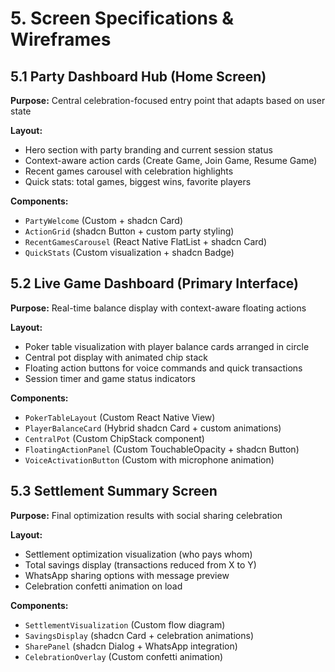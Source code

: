 # 5. Screen Specifications & Wireframes

## 5.1 Party Dashboard Hub (Home Screen)
**Purpose:** Central celebration-focused entry point that adapts based on user state

**Layout:**
- Hero section with party branding and current session status
- Context-aware action cards (Create Game, Join Game, Resume Game)
- Recent games carousel with celebration highlights
- Quick stats: total games, biggest wins, favorite players

**Components:**
- `PartyWelcome` (Custom + shadcn Card)
- `ActionGrid` (shadcn Button + custom party styling)
- `RecentGamesCarousel` (React Native FlatList + shadcn Card)
- `QuickStats` (Custom visualization + shadcn Badge)

## 5.2 Live Game Dashboard (Primary Interface)
**Purpose:** Real-time balance display with context-aware floating actions

**Layout:**
- Poker table visualization with player balance cards arranged in circle
- Central pot display with animated chip stack
- Floating action buttons for voice commands and quick transactions
- Session timer and game status indicators

**Components:**
- `PokerTableLayout` (Custom React Native View)
- `PlayerBalanceCard` (Hybrid shadcn Card + custom animations)
- `CentralPot` (Custom ChipStack component)
- `FloatingActionPanel` (Custom TouchableOpacity + shadcn Button)
- `VoiceActivationButton` (Custom with microphone animation)

## 5.3 Settlement Summary Screen
**Purpose:** Final optimization results with social sharing celebration

**Layout:**
- Settlement optimization visualization (who pays whom)
- Total savings display (transactions reduced from X to Y)
- WhatsApp sharing options with message preview
- Celebration confetti animation on load

**Components:**
- `SettlementVisualization` (Custom flow diagram)
- `SavingsDisplay` (shadcn Card + celebration animations)
- `SharePanel` (shadcn Dialog + WhatsApp integration)
- `CelebrationOverlay` (Custom confetti animation)
